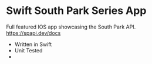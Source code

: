 # Swift South Park Series App

Full featured IOS app showcasing the South Park API.
https://spapi.dev/docs

- Written in Swift
- Unit Tested
- 

